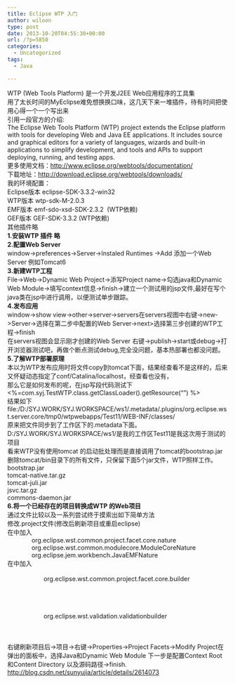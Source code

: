 ```yaml
---
title: Eclipse WTP 入门
author: wiloon
type: post
date: 2013-10-20T04:55:30+00:00
url: /?p=5850
categories:
  - Uncategorized
tags:
  - Java

---
```

<div>
  WTP (Web Tools Platform) 是一个开发J2EE Web应用程序的工具集
</div>

<div>
  用了太长时间的MyEclipse难免想换换口味，这几天下来一堆插件，待有时间把使用心得一个一个写出来
</div>

<div>
  引用一段官方的介绍:
</div>

<div>
  The Eclipse Web Tools Platform (WTP) project extends the Eclipse platform with tools for developing Web and Java EE applications. It includes source and graphical editors for a variety of languages, wizards and built-in applications to simplify development, and tools and APIs to support deploying, running, and testing apps.
</div>

<div>
  更多使用文档：<a href="http://www.eclipse.org/webtools/documentation/">http://www.eclipse.org/webtools/documentation/</a>
</div>

<div>
  下载地址：<a href="http://download.eclipse.org/webtools/downloads/">http://download.eclipse.org/webtools/downloads/</a>
</div>

<div>
</div>

<div>
  我的环境配置：
</div>

<div>
  Eclipse版本 eclipse-SDK-3.3.2-win32
</div>

<div>
  WTP版本 wtp-sdk-M-2.0.3
</div>

<div>
  EMF版本 emf-sdo-xsd-SDK-2.3.2  (WTP依赖)
</div>

<div>
  GEF版本 GEF-SDK-3.3.2 (WTP依赖)
</div>

<div>
  其他插件略
</div>

<div>
</div>

<div>
  <strong>1.</strong><strong>安装WTP </strong><strong>插件 </strong><strong>略</strong>
</div>

<div>
  <strong>2.</strong><strong>配置Web Server</strong>
</div>

<div>
  window->preferences->Server->Instaled Runtimes ->Add 添加一个Web Server 例如Tomcat6
</div>

<div>
  <strong>3.</strong><strong>新建WTP</strong><strong>工程</strong>
</div>

<div>
  File->Web->Dynamic Web Project->添写Project name->勾选java和Dynamic Web Module->填写context信息->finish->建立一个测试用的jsp文件,最好在写个java类在jsp中进行调用，以便测试单步跟踪。
</div>

<div>
  <strong>4.</strong><strong>发布应用</strong>
</div>

<div>
  window->show view->other->server->servers在servers视图中右键->new->Server->选择在第二步中配置的Web Server->next>选择第三步创建的WTP工程->finish
</div>

<div>
  在servers视图会显示刚才创建的Web Server 右键->publish->start或debug->打开浏览器测试吧，再做个断点测试debug,完全没问题，基本热部署也都没问题。
</div>

<div>
  <strong>5.</strong><strong>了解WTP</strong><strong>部署原理</strong>
</div>

<div>
  本以为WTP发布应用时将文件copy到tomcat下面，结果经查看不是这样的，后来又怀疑动态指定了conf/Catalina/localhost，经查看也没有，
</div>

<div>
  那么它是如何发布的呢，在jsp写段代码测试下
</div>

<div>
  <%=com.syj.TestWTP.class.getClassLoader().getResource(&#8220;&#8221;) %>
</div>

<div>
  结果如下
</div>

<div>
  file:/D:/SYJ.WORK/SYJ.WORKSPACE/ws1/.metadata/.plugins/org.eclipse.wst.server.core/tmp0/wtpwebapps/Test11/WEB-INF/classes/
</div>

<div>
  原来把文件同步到了工作区下的.metadata下面。
</div>

<div>
  D:/SYJ.WORK/SYJ.WORKSPACE/ws1/是我的工作区Test11是我这次用于测试的项目
</div>

<div>
  看来WTP没有使用tomcat 的启动批处理而是直接调用了tomcat的bootstrap.jar
</div>

<div>
  删除tomcat/bin目录下的所有文件，只保留下面5个jar文件，WTP照样工作。
</div>

<div>
  bootstrap.jar
</div>

<div>
  tomcat-native.tar.gz
</div>

<div>
  tomcat-juli.jar
</div>

<div>
  jsvc.tar.gz
</div>

<div>
  commons-daemon.jar
</div>

<div>
  <strong>6.</strong><strong>将一个已经存在的项目转换成WTP </strong><strong>的Web</strong><strong>项目</strong>
</div>

<div>
  通过文件比较以及一系列尝试终于摸索出如下简单方法
</div>

<div>
  修改.project文件(修改后刷新项目或重启eclipse)
</div>

<div>
  在<natures></natures>中加入
</div>

<div>
                <nature>org.eclipse.wst.common.project.facet.core.nature</nature>
</div>

<div>
                <nature>org.eclipse.wst.common.modulecore.ModuleCoreNature</nature>
</div>

<div>
                <nature>org.eclipse.jem.workbench.JavaEMFNature</nature>
</div>

<div>
  在<buildSpec></buildSpec>中加入
</div>

<div>
                <buildCommand>
</div>

<div>
                       <name>org.eclipse.wst.common.project.facet.core.builder</name>
</div>

<div>
                       <arguments>
</div>

<div>
                       </arguments>
</div>

<div>
                </buildCommand>
</div>

<div>
                <buildCommand>
</div>

<div>
                       <name>org.eclipse.wst.validation.validationbuilder</name>
</div>

<div>
                       <arguments>
</div>

<div>
                       </arguments>
</div>

<div>
                </buildCommand>
</div>

<div>
  右键刷新项目后->项目->右键->Properties->Project Facets->Modify Project在弹出的面板中，选择Java和Dynamic Web Module 下一步是配置Context Root 和Content Directory 以及源码路径->finish.
</div>

<div>
</div>

<div>
  <a href="http://blog.csdn.net/sunyujia/article/details/2614073">http://blog.csdn.net/sunyujia/article/details/2614073</a>
</div>